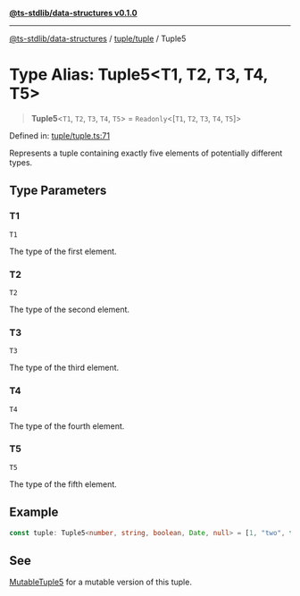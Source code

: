 [**@ts-stdlib/data-structures v0.1.0**](../../../README.md)

***

[@ts-stdlib/data-structures](../../../README.md) / [tuple/tuple](../README.md) / Tuple5

# Type Alias: Tuple5\<T1, T2, T3, T4, T5\>

> **Tuple5**\<`T1`, `T2`, `T3`, `T4`, `T5`\> = `Readonly`\<\[`T1`, `T2`, `T3`, `T4`, `T5`\]\>

Defined in: [tuple/tuple.ts:71](https://github.com/gabaudette/ts-standard-library/blob/ff5d83fe4b66247fa084c3cd3ca7e6ef97c8bcfa/packages/data-structures/src/tuple/tuple.ts#L71)

Represents a tuple containing exactly five elements of potentially different types.

## Type Parameters

### T1

`T1`

The type of the first element.

### T2

`T2`

The type of the second element.

### T3

`T3`

The type of the third element.

### T4

`T4`

The type of the fourth element.

### T5

`T5`

The type of the fifth element.

## Example

```typescript
const tuple: Tuple5<number, string, boolean, Date, null> = [1, "two", true, new Date(), null];
```

## See

[MutableTuple5](MutableTuple5.md) for a mutable version of this tuple.
